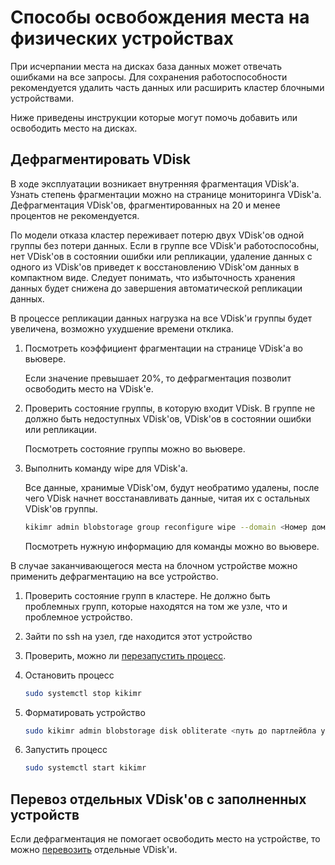 # Способы освобождения места на физических устройствах

При исчерпании места на дисках база данных может отвечать ошибками на все запросы. Для сохранения работоспособности рекомендуется удалить часть данных или расширить кластер блочными устройствами.

Ниже приведены инструкции которые могут помочь добавить или освободить место на дисках.

## Дефрагментировать VDisk

В ходе эксплуатации возникает внутренняя фрагментация VDisk'а. Узнать степень фрагментации можно на странице мониторинга VDisk'а. Дефрагментация VDisk'ов, фрагментированных на 20 и менее процентов не рекомендуется.

По модели отказа кластер переживает потерю двух VDisk'ов одной группы без потери данных. Если в группе все VDisk'и работоспособны, нет VDisk'ов в состоянии ошибки или репликации, удаление данных с одного из VDisk'ов приведет к восстановлению VDisk'ом данных в компактном виде. Следует понимать, что избыточность хранения данных будет снижена до завершения автоматической репликации данных.

В процессе репликации данных нагрузка на все VDisk'и группы будет увеличена, возможно ухудшение времени отклика.

1. Посмотреть коэффициент фрагментации на странице VDisk'а во вьювере.

   Если значение превышает 20%, то дефрагментация позволит освободить место на VDisk'е.

2. Проверить состояние группы, в которую входит VDisk. В группе не должно быть недоступных VDisk'ов, VDisk'ов в состоянии ошибки или репликации.

    Посмотреть состояние группы можно во вьювере.

3. Выполнить команду wipe для VDisk'а.

    Все данные, хранимые VDisk'ом, будут необратимо удалены, после чего VDisk начнет восстанавливать данные, читая их с остальных VDisk'ов группы.

    ```bash
    kikimr admin blobstorage group reconfigure wipe --domain <Номер домена> --node <ID узла> --pdisk <pdisk-id> --vslot <Номер слота>
    ```

    Посмотреть нужную информацию для команды можно во вьювере.

В случае заканчивающегося места на блочном устройстве можно применить дефрагментацию на все устройство.

1. Проверить состояние групп в кластере. Не должно быть проблемных групп, которые находятся на том же узле, что и проблемное устройство.

2. Зайти по ssh на узел, где находится этот устройство

3. Проверить, можно ли [перезапустить процесс](node_restarting.md#restart_process).

4. Остановить процесс

    ```bash
    sudo systemctl stop kikimr
    ```

5. Форматировать устройство

    ```bash
    sudo kikimr admin blobstorage disk obliterate <путь до партлейбла устройства>
    ```

6. Запустить процесс

    ```bash
    sudo systemctl start kikimr
    ```

## Перевоз отдельных VDisk'ов с заполненных устройств

Если дефрагментация не помогает освободить место на устройстве, то можно [перевозить](moving_vdisks.md#moving_disk) отдельные VDisk'и.
